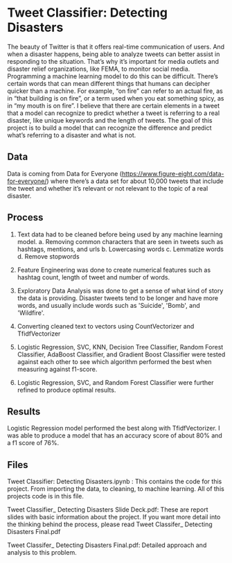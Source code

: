 # Tweet Classifier: Detecting Disasters

The beauty of Twitter is that it offers real-time communication of users. And when a disaster happens, being able to analyze tweets can better assist in responding to the situation. That’s why it’s important for media outlets and disaster relief organizations, like FEMA, to monitor social media. Programming a machine learning model to do this can be difficult. There’s certain words that can mean different things that humans can decipher quicker than a machine. For example, “on fire” can refer to an actual fire, as in “that building is on fire”, or a term used when you eat something spicy, as in “my mouth is on fire”. I believe that there are certain elements in a tweet that a model can recognize to predict whether a tweet is referring to a real disaster, like unique keywords and the length of tweets. The goal of this project is to build a model that can recognize the difference and predict what’s referring to a disaster and what is not.

## Data
Data is coming from Data for Everyone (https://www.figure-eight.com/data-for-everyone/) where there’s a data set for about 10,000 tweets that include the tweet and whether it’s relevant or not relevant to the topic of a real disaster. 

## Process

1. Text data had to be cleaned before being used by any machine learning model.
      a. Removing common characters that are seen in tweets such as hashtags, mentions, and urls
      b. Lowercasing words
      c. Lemmatize words
      d. Remove stopwords

2. Feature Engineering was done to create numerical features such as hashtag count, length of tweet and number of words.

3. Exploratory Data Analysis was done to get a sense of what kind of story the data is providing. Disaster tweets tend to be longer and have more words, and usually include words such as 'Suicide', 'Bomb', and 'Wildfire'. 

4. Converting cleaned text to vectors using CountVectorizer and TfidfVectorizer

5. Logistic Regression, SVC, KNN, Decision Tree Classifier, Random Forest Classifier, AdaBoost Classifier, and Gradient Boost Classifier were tested against each other to see which algorithm performed the best when measuring against f1-score.

6. Logistic Regression, SVC, and Random Forest Classifier were further refined to produce optimal results.

## Results

Logistic Regression model performed the best along with TfidfVectorizer. I was able to produce a model that has an accuracy score of about 80% and a f1 score of 76%. 


## Files

Tweet Classifier: Detecting Disasters.ipynb : This contains the code for this project. From importing the data, to cleaning, to machine learning. All of this projects code is in this file.

Tweet Classifier_ Detecting Disasters Slide Deck.pdf: These are report slides with basic information about the project. If you want more detail into the thinking behind the process, please read Tweet Classifer_ Detecting Disasters Final.pdf

Tweet Classifer_ Detecting Disasters Final.pdf: Detailed approach and analysis to this problem.
